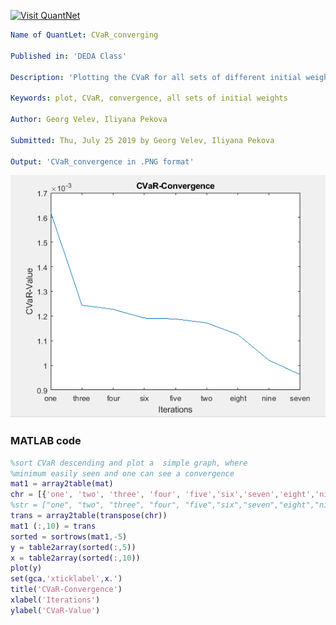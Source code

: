 [<img src="https://github.com/QuantLet/Styleguide-and-FAQ/blob/master/pictures/banner.png" width="888" alt="Visit QuantNet">](http://quantlet.de/)

```yaml
Name of QuantLet: CVaR_converging

Published in: 'DEDA Class'

Description: 'Plotting the CVaR for all sets of different initial weights and see it converging'

Keywords: plot, CVaR, convergence, all sets of initial weights

Author: Georg Velev, Iliyana Pekova

Submitted: Thu, July 25 2019 by Georg Velev, Iliyana Pekova

Output: 'CVaR_convergence in .PNG format'
```

![Picture1](CVaR_convergence.PNG)


### MATLAB code
```matlab
%sort CVaR descending and plot a  simple graph, where
%minimum easily seen and one can see a convergence
mat1 = array2table(mat)
chr = [{'one', 'two', 'three', 'four', 'five','six','seven','eight','nine'}]
%str = ["one", "two", "three", "four", "five","six","seven","eight","nine"]
trans = array2table(transpose(chr))
mat1 (:,10) = trans
sorted = sortrows(mat1,-5)
y = table2array(sorted(:,5))
x = table2array(sorted(:,10))
plot(y)
set(gca,'xticklabel',x.')
title('CVaR-Convergence')
xlabel('Iterations')
ylabel('CVaR-Value')
```
